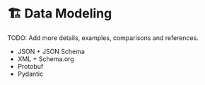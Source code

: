 # 🏗️ Data Modeling

TODO: Add more details, examples, comparisons and references.

- JSON + JSON Schema
- XML + Schema.org
- Protobuf
- Pydantic
